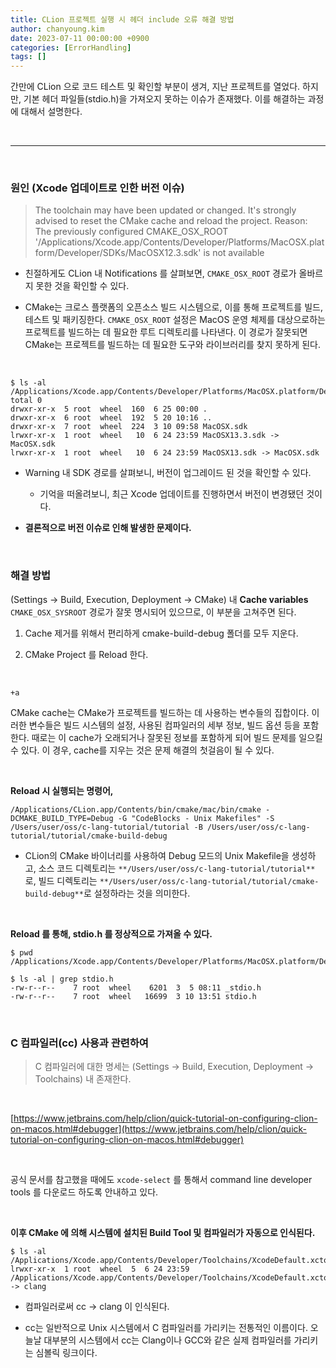 ```yaml
---
title: CLion 프로젝트 실행 시 헤더 include 오류 해결 방법
author: chanyoung.kim
date: 2023-07-11 00:00:00 +0900
categories: [ErrorHandling]
tags: []
---
```


간만에 CLion 으로 코드 테스트 및 확인할 부분이 생겨, 지난 프로젝트를 열었다. 하지만, 기본 헤더 파일들(stdio.h)을 가져오지 못하는 이슈가 존재했다. 이를 해결하는 과정에 대해서 설명한다.

<br/>




---

<br/>



### 원인 (Xcode 업데이트로 인한 버전 이슈)
> The toolchain may have been updated or changed. It's strongly advised to reset the CMake cache and reload the project. Reason: The previously configured CMAKE_OSX_ROOT '/Applications/Xcode.app/Contents/Developer/Platforms/MacOSX.platform/Developer/SDKs/MacOSX12.3.sdk' is not available

- 친절하게도 CLion 내 Notifications 를 살펴보면, `CMAKE_OSX_ROOT` 경로가 올바르지 못한 것을 확인할 수 있다.

- CMake는 크로스 플랫폼의 오픈소스 빌드 시스템으로, 이를 통해 프로젝트를 빌드, 테스트 및 패키징한다. `CMAKE_OSX_ROOT` 설정은 MacOS 운영 체제를 대상으로하는 프로젝트를 빌드하는 데 필요한 루트 디렉토리를 나타낸다. 이 경로가 잘못되면 CMake는 프로젝트를 빌드하는 데 필요한 도구와 라이브러리를 찾지 못하게 된다.

<br/>



```Shell
$ ls -al /Applications/Xcode.app/Contents/Developer/Platforms/MacOSX.platform/Developer/SDKs
total 0
drwxr-xr-x  5 root  wheel  160  6 25 00:00 .
drwxr-xr-x  6 root  wheel  192  5 20 10:16 ..
drwxr-xr-x  7 root  wheel  224  3 10 09:58 MacOSX.sdk
lrwxr-xr-x  1 root  wheel   10  6 24 23:59 MacOSX13.3.sdk -> MacOSX.sdk
lrwxr-xr-x  1 root  wheel   10  6 24 23:59 MacOSX13.sdk -> MacOSX.sdk
```

- Warning 내 SDK 경로를 살펴보니, 버전이 업그레이드 된 것을 확인할 수 있다.

   - 기억을 떠올려보니, 최근 Xcode 업데이트를 진행하면서 버전이 변경됐던 것이다.

- **결론적으로 버전 이슈로 인해 발생한 문제이다.**

<br/>



### 해결 방법
(Settings → Build, Execution, Deployment → CMake) 내 **Cache variables** `CMAKE_OSX_SYSROOT` 경로가 잘못 명시되어 있으므로, 이 부분을 고쳐주면 된다.

1. Cache 제거를 위해서 편리하게 cmake-build-debug 폴더를 모두 지운다.

2. CMake Project 를 Reload 한다.

<br/>



`+a`

CMake cache는 CMake가 프로젝트를 빌드하는 데 사용하는 변수들의 집합이다. 이러한 변수들은 빌드 시스템의 설정, 사용된 컴파일러의 세부 정보, 빌드 옵션 등을 포함한다. 때로는 이 cache가 오래되거나 잘못된 정보를 포함하게 되어 빌드 문제를 일으킬 수 있다. 이 경우, cache를 지우는 것은 문제 해결의 첫걸음이 될 수 있다.

<br/>



**Reload 시 실행되는 명령어,**

```Shell
/Applications/CLion.app/Contents/bin/cmake/mac/bin/cmake -DCMAKE_BUILD_TYPE=Debug -G "CodeBlocks - Unix Makefiles" -S /Users/user/oss/c-lang-tutorial/tutorial -B /Users/user/oss/c-lang-tutorial/tutorial/cmake-build-debug
```

- CLion의 CMake 바이너리를 사용하여 Debug 모드의 Unix Makefile을 생성하고, 소스 코드 디렉토리는 `**/Users/user/oss/c-lang-tutorial/tutorial**`로, 빌드 디렉토리는 `**/Users/user/oss/c-lang-tutorial/tutorial/cmake-build-debug**`로 설정하라는 것을 의미한다.

<br/>



**Reload 를 통해, stdio.h 를 정상적으로 가져올 수 있다.**

```Shell
$ pwd
/Applications/Xcode.app/Contents/Developer/Platforms/MacOSX.platform/Developer/SDKs/MacOSX13.3.sdk/usr/include

$ ls -al | grep stdio.h
-rw-r--r--    7 root  wheel    6201  3  5 08:11 _stdio.h
-rw-r--r--    7 root  wheel   16699  3 10 13:51 stdio.h
```

<br/>



### C 컴파일러(cc) 사용과 관련하여
> C 컴파일러에 대한 명세는 (Settings → Build, Execution, Deployment → Toolchains) 내 존재한다.

<br/>



[https://www.jetbrains.com/help/clion/quick-tutorial-on-configuring-clion-on-macos.html#debugger](https://www.jetbrains.com/help/clion/quick-tutorial-on-configuring-clion-on-macos.html#debugger)

<br/>



공식 문서를 참고했을 때에도 `xcode-select` 를 통해서 command line developer tools 를 다운로드 하도록 안내하고 있다.

<br/>



**이후 CMake 에 의해 시스템에 설치된 Build Tool 및 컴파일러가 자동으로 인식된다.**

```Shell
$ ls -al /Applications/Xcode.app/Contents/Developer/Toolchains/XcodeDefault.xctoolchain/usr/bin/cc
lrwxr-xr-x  1 root  wheel  5  6 24 23:59 /Applications/Xcode.app/Contents/Developer/Toolchains/XcodeDefault.xctoolchain/usr/bin/cc -> clang
```

- 컴파일러로써 cc → clang 이 인식된다.

- cc는 일반적으로 Unix 시스템에서 C 컴파일러를 가리키는 전통적인 이름이다. 오늘날 대부분의 시스템에서 cc는 Clang이나 GCC와 같은 실제 컴파일러를 가리키는 심볼릭 링크이다.

<br/>



